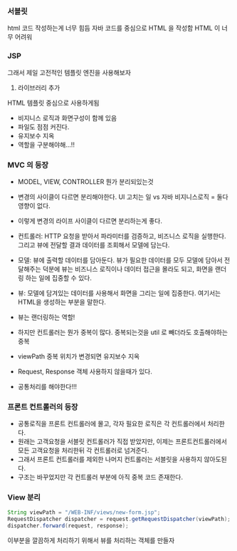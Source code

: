### 서블릿
html 코드 작성하는게 너무 힘듬
자바 코드를 중심으로 HTML 을 작성함
HTML 이 너무 어려워

### JSP
그래서 제일 고전적인 템플릿 엔진을 사용해보자
1. 라이브러리 추가

HTML 템플릿 중심으로 사용하게됨
- 비지니스 로직과 화면구성이 함께 있음
- 파일도 점점 커진다.
- 유지보수 지옥
- 역할을 구분해야해...!!

### MVC 의 등장
- MODEL, VIEW, CONTROLLER 뭔가 분리되있는것
- 변경의 사이클이 다르면 분리해야한다. UI 고치는 일 vs 자바 비지니스로직 = 둘다 영향이 없다.
- 이렇게 변경의 라이프 사이클이 다르면 분리하는게 좋다.
- 컨트롤러: HTTP 요청을 받아서 파라미터를 검증하고, 비즈니스 로직을 실행한다. 그리고 뷰에 전달할 결과 데이터를 조회해서 모델에 담는다.
- 모델: 뷰에 출력할 데이터를 담아둔다. 뷰가 필요한 데이터를 모두 모델에 담아서 전달해주는 덕분에 뷰는 비즈니스 로직이나 데이터 접근을 몰라도 되고, 화면을 랜더링 하는 일에 집중할 수 있다.
- 뷰: 모델에 담겨있는 데이터를 사용해서 화면을 그리는 일에 집중한다. 여기서는 HTML을 생성하는 부분을 말한다.

- 뷰는 랜더링하는 역할!
- 하지만 컨트롤러는 뭔가 중복이 많다. 중복되는것을 util 로 빼더라도 호출해야하는 중복
- viewPath 중복 위치가 변경되면 유지보수 지옥
- Request, Response 객체 사용하지 않을때가 있다.
- 공통처리를 해야한다!!!

### 프론트 컨트롤러의 등장
- 공통로직을 프론트 컨트롤러에 몰고, 각자 필요한 로직은 각 컨트롤러에서 처리한다.
- 원래는 고객요청을 서블릿 컨트롤러가 직접 받았지만, 이제는 프론트컨트롤러에서 모든 고객요청을 처리한뒤 각 컨트롤러로 넘겨준다.
- 그래서 프론트 컨트롤러를 제외한 나머지 컨트롤러는 서블릿을 사용하지 않아도된다.
- 구조는 바꾸었지만 각 컨트롤러 부분에 아직 중복 코드 존재한다.

### View 분리
```java
String viewPath = "/WEB-INF/views/new-form.jsp";
RequestDispatcher dispatcher = request.getRequestDispatcher(viewPath);
dispatcher.forward(request, response);
```

이부분을 깔끔하게 처리하기 위해서 뷰를 처리하는 객체를 만들자


